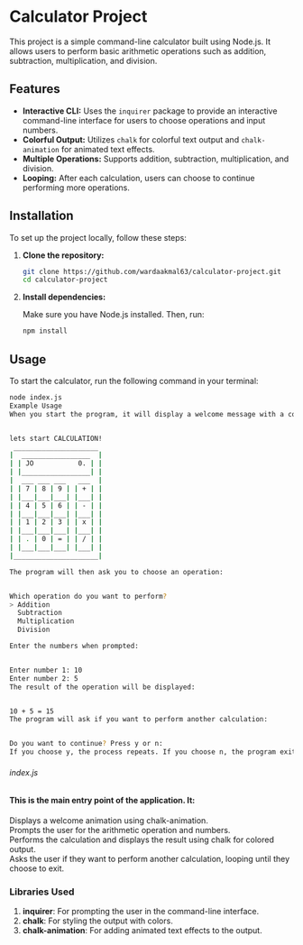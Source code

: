 # Calculator Project

This project is a simple command-line calculator built using Node.js. It allows users to perform basic arithmetic operations such as addition, subtraction, multiplication, and division.

## Features

- **Interactive CLI:** Uses the `inquirer` package to provide an interactive command-line interface for users to choose operations and input numbers.
- **Colorful Output:** Utilizes `chalk` for colorful text output and `chalk-animation` for animated text effects.
- **Multiple Operations:** Supports addition, subtraction, multiplication, and division.
- **Looping:** After each calculation, users can choose to continue performing more operations.

## Installation

To set up the project locally, follow these steps:

1. **Clone the repository:**

    ```bash
    git clone https://github.com/wardaakmal63/calculator-project.git
    cd calculator-project
    ```

2. **Install dependencies:**

    Make sure you have Node.js installed. Then, run:

    ```bash
    npm install
    ```

## Usage

To start the calculator, run the following command in your terminal:

```bash
node index.js
Example Usage
When you start the program, it will display a welcome message with a colorful animation.


lets start CALCULATION!
 _____________________
|  _________________  |
| | JO           0. | |
| |_________________| |
|  ___ ___ ___   ___  |
| | 7 | 8 | 9 | | + | |
| |___|___|___| |___| |
| | 4 | 5 | 6 | | - | |
| |___|___|___| |___| |
| | 1 | 2 | 3 | | x | |
| |___|___|___| |___| |
| | . | 0 | = | | / | |
| |___|___|___| |___| |
|_____________________|

The program will then ask you to choose an operation:


Which operation do you want to perform?
> Addition
  Subtraction
  Multiplication
  Division

Enter the numbers when prompted:


Enter number 1: 10
Enter number 2: 5
The result of the operation will be displayed:


10 + 5 = 15
The program will ask if you want to perform another calculation:


Do you want to continue? Press y or n:
If you choose y, the process repeats. If you choose n, the program exits.
```



###### index.js
#### This is the main entry point of the application. It:

Displays a welcome animation using chalk-animation.<br>
Prompts the user for the arithmetic operation and numbers.<br>
Performs the calculation and displays the result using chalk for colored output.<br>
Asks the user if they want to perform another calculation, looping until they choose to exit.<br>
### Libraries Used
1. **inquirer**: For prompting the user in the command-line interface.<br>
2. **chalk**: For styling the output with colors.<br>
3. **chalk-animation**: For adding animated text effects to the output.<br>




